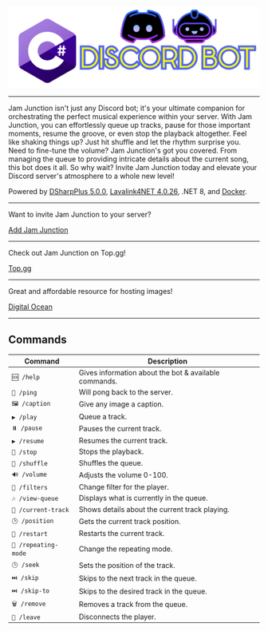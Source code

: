 ![image](/Images/Discord%20Logo.png)

---

Jam Junction isn't just any Discord bot; it's your ultimate companion for orchestrating the perfect musical experience within your server. With Jam Junction, you can effortlessly queue up tracks, pause for those important moments, resume the groove, or even stop the playback altogether. Feel like shaking things up? Just hit shuffle and let the rhythm surprise you. Need to fine-tune the volume? Jam Junction's got you covered. From managing the queue to providing intricate details about the current song, this bot does it all. So why wait? Invite Jam Junction today and elevate your Discord server's atmosphere to a whole new level!

Powered by [DSharpPlus 5.0.0](https://github.com/DSharpPlus/DSharpPlus), [Lavalink4NET 4.0.26](https://github.com/angelobreuer/Lavalink4NET), .NET 8, and [Docker](https://www.docker.com/).

---

Want to invite Jam Junction to your server?

[Add Jam Junction](https://discord.com/oauth2/authorize?client_id=1181700334561796227)

---

Check out Jam Junction on Top.gg!

[Top.gg](https://top.gg/bot/1181700334561796227)

---

Great and affordable resource for hosting images!

[Digital Ocean](https://www.digitalocean.com)

---

## Commands
| Command | Description |
| ------------- | ------------- |
| `🆘 /help` | Gives information about the bot & available commands. |
| `🏓 /ping` | Will pong back to the server. |
| `🖼️ /caption` | Give any image a caption.
| `▶️ /play` | Queue a track. |
| `⏸️ /pause` | Pauses the current track. |
| `▶️ /resume` | Resumes the current track. |
| `🛑 /stop` | Stops the playback.  |
| `🔀 /shuffle` | Shuffles the queue. |
| `🔊 /volume` | Adjusts the volume 0-100. |
| `🎵 /filters` | Change filter for the player. |
| `🎶 /view-queue` | Displays what is currently in the queue. |
| `📄 /current-track` | Shows details about the current track playing. |
| `🕒 /position` | Gets the current track position. |
| `🔄 /restart` | Restarts the current track. |
| `🔁 /repeating-mode` | Change the repeating mode. |
| `🕒 /seek` | Sets the position of the track. |
| `⏭️ /skip` | Skips to the next track in the queue. |
| `⏭️ /skip-to` | Skips to the desired track in the queue. |
| `🗑️ /remove` | Removes a track from the queue. |
| `🔌 /leave` | Disconnects the player. |